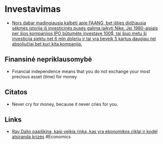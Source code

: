 # Investavimas

* [Nors dabar madingiausia kalbėti apie FAANG, bet išties didžiausia sėkmės istorija iš investicinės pusės galima laikyti Nike. Jei 1980-aisiais per šios kompanijos IPO būtumėte investavę 100$, tai šiuo metu ši investicija siektų net 6 mln dolerių ir tai yra beveik 5 kartus daugiau nei absoliučiai bet kuri kita kompanija.](https://imgur.com/PiUrHvr)

## Finansinė nepriklausomybė

* Financial independence means that you do not exchange your most precious asset \(time\) for money

## Citatos

* Never cry for money, because it never cries for you.

## Links

* [Ray Dalio paaiškina, kaip veikia rinka, kas yra ekonomikos ciklai ir kodėl atsiranda krizės](https://youtu.be/PHe0bXAIuk0) \#Economics

